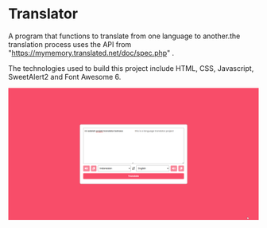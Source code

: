 # Translator

A program that functions to translate from one language to another.the translation process uses the API from "https://mymemory.translated.net/doc/spec.php" .

The technologies used to build this project include HTML, CSS, Javascript, SweetAlert2 and Font Awesome 6.

<img  src="ss/demo-translator.png" alt="demo-pic" />
